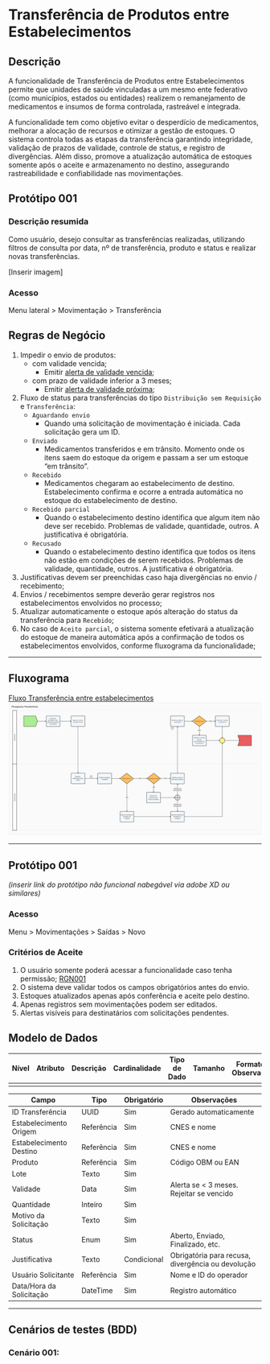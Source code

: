 # Transferência de Produtos entre Estabelecimentos

<!-- Não sei se é para retirar, mas achei estranho estar aqui: ## História de Usuário

**Como** usuário do sistema de gestão farmacêutica,  
**Quero** realizar transferências de produtos entre estabelecimentos,  
**Para que** eu possa otimizar o uso de estoque, evitar desperdícios e garantir a disponibilidade de produtos onde houver maior necessidade.

---
-->
## Descrição
A funcionalidade de Transferência de Produtos entre Estabelecimentos permite que unidades de saúde vinculadas a um mesmo ente federativo (como municípios, estados ou entidades) realizem o remanejamento de medicamentos e insumos de forma controlada, rastreável e integrada. 

A funcionalidade tem como objetivo evitar o desperdício de medicamentos, melhorar a alocação de recursos e otimizar a gestão de estoques. O sistema controla todas as etapas da transferência garantindo integridade, validação de prazos de validade, controle de status, e registro de divergências. Além disso, promove a atualização automática de estoques somente após o aceite e armazenamento no destino, assegurando rastreabilidade e confiabilidade nas movimentações.

## Protótipo 001

### Descrição resumida 
Como usuário, desejo consultar as transferências realizadas, utilizando filtros de consulta por data, nº de transferência, produto e status e realizar novas transferências.  

[Inserir imagem]

### Acesso 
Menu lateral > Movimentação > Transferência 

## Regras de Negócio

1. Impedir o envio de produtos:
    - com validade vencida;
        - Emitir [alerta de validade vencida](DocumentoDeMensagensv2.md#msg096);
    - com prazo de validade inferior a 3 meses;
        - Emitir [alerta de validade próxima](DocumentoDeMensagensv2.md#msg097);
2. Fluxo de status para transferências do tipo `Distribuição sem Requisição` e `Transferência`:
    - `Aguardando envio`
        - Quando uma solicitação de movimentação é iniciada. Cada solicitação gera um ID.
    - `Enviado`
        - Medicamentos transferidos e em trânsito. Momento onde os itens saem do estoque da origem e passam a ser um estoque “em trânsito”.
    - `Recebido`
        - Medicamentos chegaram ao estabelecimento de destino. Estabelecimento confirma e ocorre a entrada automática no estoque do estabelecimento de destino.
    - `Recebido parcial`
        - Quando o estabelecimento destino identifica que algum item não deve ser recebido. Problemas de validade, quantidade, outros. A justificativa é obrigatória.
    - `Recusado`
        - Quando o estabelecimento destino identifica que todos os itens não estão em condições de serem recebidos. Problemas de validade, quantidade, outros. A justificativa é obrigatória.
3. Justificativas devem ser preenchidas caso haja divergências no envio / recebimento;
4. Envios / recebimentos sempre deverão gerar registros nos estabelecimentos envolvidos no processo;
5. Atualizar automaticamente o estoque após alteração do status da transferência para `Recebido`;
6. No caso de `Aceito parcial`, o sistema somente efetivará a atualização do estoque de maneira automática após a confirmação de todos os estabelecimentos envolvidos, conforme fluxograma da funcionalidade;

---
## Fluxograma

[Fluxo Transferência entre estabelecimentos](../imagens/ete041-fluxo-transferencia.png)
![Fluxo Transferência entre estabelecimentos](../imagens/ete041-fluxo-transferencia.png)

---
## Protótipo 001

*(inserir link do protótipo não funcional nabegável via adobe XD ou similares)*

### Acesso <!-- Criei este acesso e retirei dos critérios de aceite -->
Menu > Movimentações > Saídas > Novo

### Critérios de Aceite

1. O usuário somente poderá acessar a funcionalidade caso tenha permissão; [RGN001](DocumentoDeRegrasv2.md#rgn001)
2. O sistema deve validar todos os campos obrigatórios antes do envio.
3. Estoques atualizados apenas após conferência e aceite pelo destino.
4. Apenas registros sem movimentações podem ser editados.
5. Alertas visíveis para destinatários com solicitações pendentes.

## Modelo de Dados

| Nível | Atributo | Descrição | Cardinalidade | Tipo de Dado | Tamanho | Formato / Observação |
|-------|----------|-----------|---------------|--------------|---------|----------------------|
|       |          |           |               |              |         |                      |

| Campo                       | Tipo             | Obrigatório | Observações                                              |
|-----------------------------|------------------|-------------|----------------------------------------------------------|
| ID Transferência            | UUID             | Sim         | Gerado automaticamente                                   |
| Estabelecimento Origem      | Referência       | Sim         | CNES e nome                                              |
| Estabelecimento Destino     | Referência       | Sim         | CNES e nome                                              |
| Produto                     | Referência       | Sim         | Código OBM ou EAN                                        |
| Lote                        | Texto            | Sim         |                                                          |
| Validade                    | Data             | Sim         | Alerta se < 3 meses. Rejeitar se vencido                 |
| Quantidade                  | Inteiro          | Sim         |                                                          |
| Motivo da Solicitação       | Texto            | Sim         |                                                          |
| Status                      | Enum             | Sim         | Aberto, Enviado, Finalizado, etc.                        |
| Justificativa               | Texto            | Condicional | Obrigatória para recusa, divergência ou devolução        |
| Usuário Solicitante         | Referência       | Sim         | Nome e ID do operador                                    |
| Data/Hora da Solicitação    | DateTime         | Sim         | Registro automático                                      |

---

## Cenários de testes (BDD)
### Cenário 001: 
